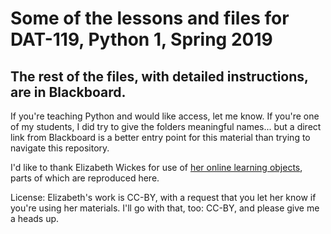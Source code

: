 # Some of the lessons and files for DAT-119, Python 1, Spring 2019

## The rest of the files, with detailed instructions, are in Blackboard. 

If you're teaching Python and would like access, let me know. If you're one of my students, I did try to give the folders meaningful names... but a direct link from Blackboard is a better entry point for this material than trying to navigate this repository.

I'd like to thank Elizabeth Wickes for use of [her online learning objects](https://github.com/elliewix/IS-452-Fall2018), parts of which are reproduced here.

License: Elizabeth's work is CC-BY, with a request that you let her know if you're using her materials. I'll go with that, too: CC-BY, and please give me a heads up.  